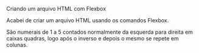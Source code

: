Criando um arquivo HTML com Flexbox



Acabei de criar um arquivo HTML usando os comandos Flexbox.

São numerais de 1 a 5 contados normalmente da esquerda para direita em caixas quadras, logo após o inverso e depois o mesmo se repete em colunas.
